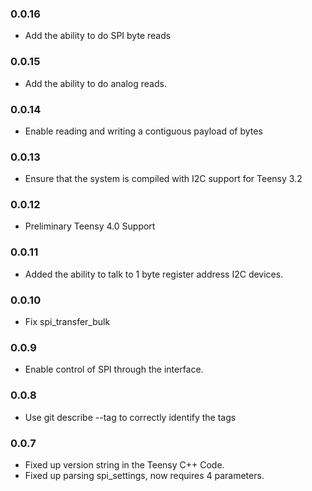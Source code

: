 ### 0.0.16
* Add the ability to do SPI byte reads

### 0.0.15

* Add the ability to do analog reads.

### 0.0.14

* Enable reading and writing a contiguous payload of bytes

### 0.0.13

* Ensure that the system is compiled with I2C support for Teensy 3.2

### 0.0.12

* Preliminary Teensy 4.0 Support

### 0.0.11

* Added the ability to talk to 1 byte register address  I2C devices.
### 0.0.10

* Fix spi_transfer_bulk
### 0.0.9

* Enable control of SPI through the interface.

### 0.0.8

* Use git describe --tag to correctly identify the tags

### 0.0.7

* Fixed up version string in the Teensy C++ Code.
* Fixed up parsing spi_settings, now requires 4 parameters.
